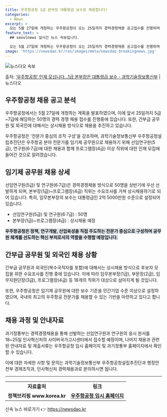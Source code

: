 ```yaml
---
title: 우주항공청 1급 본부장 대통령급 보수로 채용합니다!
categories:
  - News
excerpt: >
  오는 5월 27일에 개청하는 우주항공청이 오는 25일까지 경력경쟁채용 공고접수를 진행하며 본격적인 인재 영입…
feature_text: >
  ## seoulnews 실시간 뉴스 속보입니다.

  오는 5월 27일에 개청하는 우주항공청이 오는 25일까지 경력경쟁채용 공고접수를 진행하며 본격적인 인재 영입…
image: 'https://newsdao.kr/res/images/meta/newsdao_breakingnews.jpg'
---
```


![뉴스다오 속보](https://newsdao.kr/res/images/meta/newsdao_breakingnews.jpg)

<p>출처: <a href="https://newsdao.kr/3340" rel="dofollow">‘우주항공청’ 인재 모십니다…1급 본부장은 대통령급 보수 - 과학기술정보통신부</a> | 뉴스다오</p>

<h2 data-ke-size="size26">우주항공청 채용 공고 분석</h2>
우주항공청에서는 5월 27일에 개청하는 계획을 발표하였으며, 이에 앞서 25일까지 5급~7급에 해당하는 50명의 경력 경쟁 채용 접수를 진행중에 있습니다. 또한, 간부급 공무원 및 외국인에 대해서는 상시채용 방식으로 채용을 추진하고 있습니다.

<p data-ke-size="size16">우주항공청은 '전문가 중심의 조직 구성'을 강조하며, 과학기술정보통신부 우주항공청설립추진단은 우주항공 분야 전문가를 임기제 공무원으로 채용하기 위해 선임연구원(5급), 연구원(6·7급)에 대한 채용과 함께 프로그램장(4급) 이상 직위에 대한 인재 모집에 들어간 것으로 알려졌습니다.</p>

<h2 data-ke-size="size26">임기제 공무원 채용 상세</h2>
선임연구원(5급) 및 연구원(6·7급)은 경력경쟁채용 방식으로 50명을 상반기에 우선 선발하게 되며, 본부장(1급)~프로그램장(4급) 직위는 수요조사를 거쳐 상시채용하기로 되어 있습니다. 특히, 임무본부장의 보수는 대통령급인 2억 5000만원 수준으로 설정되어 있습니다.

<ul>
    <li>선임연구원(5급) 및 연구원(6·7급) : 50명</li>
    <li>본부장(1급)~프로그램장(4급) : 상시채용 예정</li>
</ul>

<b><span style="background-color: #21538527;">우주항공청은 정책, 연구개발, 산업육성을 직접 주도하는 전문가 중심으로 구성하며 공무원 체계를 선도하는 혁신 부처로서의 역할을 수행할 예정입니다.</span></b>

<h2 data-ke-size="size26">간부급 공무원 및 외국인 채용 상황</h2>
간부급 공무원과 외국인(복수국적자를 포함)에 대해서는 상시채용 방식으로 후보자 모집을 위한 수요조사를 진행 중에 있습니다. 이에 따라 임무본부장(1급), 부문장(2급), 임무지원단장(3급), 프로그램장(4급) 등 18개의 직위가 대상으로 삼아지게 될 것입니다.

<p data-ke-size="size16">또한, 우주항공청은 임기제 공무원에 대한 보수 기준을 민간기업 수준 이상으로 설정하였으며, 국내외 최고의 우주항공 전문가를 채용할 수 있는 기반을 마련하고 있다고 합니다.</p>

<h2 data-ke-size="size26">채용 과정 및 안내자료</h2>
과기정통부는 경력경쟁채용을 통해 선발하는 선임연구원과 연구원의 응시 원서를 18~25일 인사혁신처의 사이버국가고시센터에서 접수할 예정이며, 나머지 채용과 관련된 안내자료 및 제출서류는 우주항공청 임시 홈페이지 및 과기정통부 홈페이지에서 확인할 수 있습니다.

<p data-ke-size="size16">이에 대한 자세한 사항 및 문의는 과학기술정보통신부 우주항공청설립추진단과 행정안전부 경제조직과, 인사혁신처 경력채용과로 문의하시면 됩니다.</p>

<hr>

<table>
    <tr>
        <td style="text-align: center; height: 17px;"><b>자료출처</b></td>
        <td style="text-align: center; height: 17px;"><b>링크</b></td>
    </tr>
    <tr>
        <td style="text-align: center; height: 17px;"><b>정책브리핑 www.korea.kr</b></td>
        <td style="text-align: center; height: 17px;"><b><a href="https://www.kasa.go.kr">우주항공청 임시 홈페이지</a></b></td>
    </tr>
</table> 

신속 뉴스 바로가기 👉 <a href="https://newsdao.kr" rel="dofollow">https://newsdao.kr</a>


